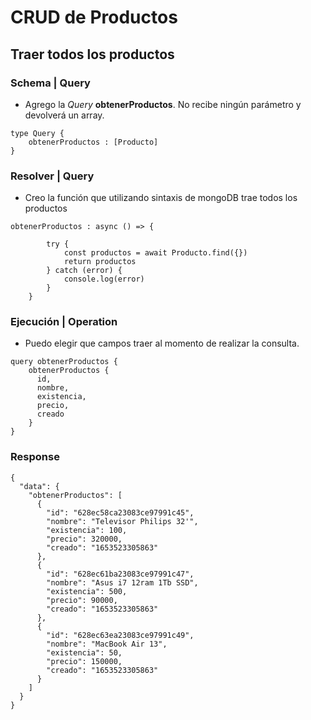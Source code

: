 # CRUD de Productos
## Traer todos los productos
### Schema | Query
- Agrego la *Query* **obtenerProductos**. No recibe ningún parámetro y devolverá un array.
~~~
type Query {
    obtenerProductos : [Producto]
}
~~~
### Resolver | Query
- Creo la función que utilizando sintaxis de mongoDB trae todos los productos
~~~
obtenerProductos : async () => {

        try {
            const productos = await Producto.find({})
            return productos
        } catch (error) {
            console.log(error)
        }
    }
~~~
### Ejecución | Operation
- Puedo elegir que campos traer al momento de realizar la consulta.
~~~
query obtenerProductos {
    obtenerProductos {
      id,
      nombre,
      existencia,
      precio,
      creado
    }
}
~~~
### Response
~~~
{
  "data": {
    "obtenerProductos": [
      {
        "id": "628ec58ca23083ce97991c45",
        "nombre": "Televisor Philips 32'",
        "existencia": 100,
        "precio": 320000,
        "creado": "1653523305863"
      },
      {
        "id": "628ec61ba23083ce97991c47",
        "nombre": "Asus i7 12ram 1Tb SSD",
        "existencia": 500,
        "precio": 90000,
        "creado": "1653523305863"
      },
      {
        "id": "628ec63ea23083ce97991c49",
        "nombre": "MacBook Air 13",
        "existencia": 50,
        "precio": 150000,
        "creado": "1653523305863"
      }
    ]
  }
}
~~~
